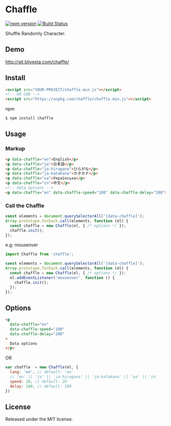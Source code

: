 # Chaffle

[![npm version](https://img.shields.io/npm/v/chaffle.svg?style=flat-square)](https://www.npmjs.com/package/chaffle)
[![Build Status](https://img.shields.io/travis/blivesta/chaffle/master.svg?style=flat-square)](https://travis-ci.org/blivesta/chaffle)


Shuffle Randomly Character.

## Demo

http://git.blivesta.com/chaffle/

## Install

```html
<script src="YOUR-PROJECT/chaffle.min.js"></script>
<!-- OR CDN -->
<script src="https://unpkg.com/chaffle/chaffle.min.js"></script>
```

npm

```html
$ npm install chaffle
```

## Usage

### Markup

```html
<p data-chaffle="en">English</p>
<p data-chaffle="ja">日本語</p>
<p data-chaffle="ja-hiragana">ひらがな</p>
<p data-chaffle="ja-katakana">カタカナ</p>
<p data-chaffle="ua">Українська</p>
<p data-chaffle="cn">中文</p>
<!-- data options -->
<p data-chaffle="en" data-chaffle-speed="100" data-chaffle-delay="200">Data options</p>
```

### Call the Chaffle

```js
const elements = document.querySelectorAll('[data-chaffle]');
Array.prototype.forEach.call(elements, function (el) {
  const chaffle = new Chaffle(el, { /* options */ });
  chaffle.init();
});
```

e.g: mouseover

```js
import Chaffle from 'chaffle';

const elements = document.querySelectorAll('[data-chaffle]');
Array.prototype.forEach.call(elements, function (el) {
  const chaffle = new Chaffle(el, { /* options */ });
  el.addEventListener('mouseover', function () {
    chaffle.init();
  });
});
```

## Options

```html
<p
  data-chaffle="en"
  data-chaffle-speed="100"
  data-chaffle-delay="200"
>
  Data options
</p>
```

OR

```js
var chaffle  = new Chaffle(el, {
  lang: 'en', // default: 'en'
  // 'en' || 'ja' || 'ja-hiragana' || 'ja-katakana' || 'ua' || 'cn'
  speed: 20, // default: 20
  delay: 100, // default: 100
})
```

## License
Released under the MIT license.
